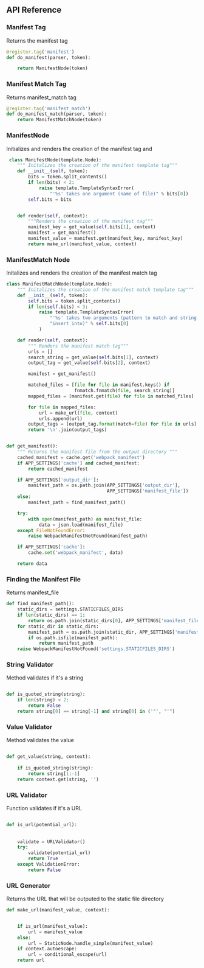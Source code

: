 
## API Reference

### Manifest Tag
Returns the manifest tag

```python
@register.tag('manifest')
def do_manifest(parser, token): 

    return ManifestNode(token)

```
### Manifest Match Tag
Returns manifest_match tag

```python
@register.tag('manifest_match')
def do_manifest_match(parser, token):
    return ManifestMatchNode(token)

```
### ManifestNode
Initializes and renders the creation of the manifest tag and 


```python
 class ManifestNode(template.Node):
    """ Initalizes the creation of the manifest template tag"""
    def __init__(self, token):
        bits = token.split_contents()
        if len(bits) < 2:
            raise template.TemplateSyntaxError(
                "'%s' takes one argument (name of file)" % bits[0])
        self.bits = bits


    def render(self, context):
        """Renders the creation of the manifest tag"""
        manifest_key = get_value(self.bits[1], context)
        manifest = get_manifest()
        manifest_value = manifest.get(manifest_key, manifest_key)
        return make_url(manifest_value, context)
```
### ManifestMatch Node
Initalizes and renders the creation of the manifest match tag 

```python
class ManifestMatchNode(template.Node):
    """ Initalizes the creation of the manifest match template tag"""
    def __init__(self, token):
        self.bits = token.split_contents()
        if len(self.bits) < 3:
            raise template.TemplateSyntaxError(
                "'%s' takes two arguments (pattern to match and string to "
                "insert into)" % self.bits[0]
            )

    def render(self, context):
        """ Renders the manifest match tag"""
        urls = []
        search_string = get_value(self.bits[1], context)
        output_tag = get_value(self.bits[2], context)

        manifest = get_manifest()

        matched_files = [file for file in manifest.keys() if
                         fnmatch.fnmatch(file, search_string)]
        mapped_files = [manifest.get(file) for file in matched_files]

        for file in mapped_files:
            url = make_url(file, context)
            urls.append(url)
        output_tags = [output_tag.format(match=file) for file in urls]
        return '\n'.join(output_tags)


def get_manifest():
    """ Returns the manifest file from the output directory """
    cached_manifest = cache.get('webpack_manifest')
    if APP_SETTINGS['cache'] and cached_manifest:
        return cached_manifest

    if APP_SETTINGS['output_dir']:
        manifest_path = os.path.join(APP_SETTINGS['output_dir'],
                                     APP_SETTINGS['manifest_file'])
    else:
        manifest_path = find_manifest_path()

    try:
        with open(manifest_path) as manifest_file:
            data = json.load(manifest_file)
    except FileNotFoundError:
        raise WebpackManifestNotFound(manifest_path)

    if APP_SETTINGS['cache']:
        cache.set('webpack_manifest', data)

    return data
```


### Finding the Manifest File
Returns manifest_file
```python
def find_manifest_path():
    static_dirs = settings.STATICFILES_DIRS
    if len(static_dirs) == 1:
        return os.path.join(static_dirs[0], APP_SETTINGS['manifest_file'])
    for static_dir in static_dirs:
        manifest_path = os.path.join(static_dir, APP_SETTINGS['manifest_file'])
        if os.path.isfile(manifest_path):
            return manifest_path
    raise WebpackManifestNotFound('settings.STATICFILES_DIRS')

```
### String Validator 
Method validates if it's a string

```python

def is_quoted_string(string):
    if len(string) < 2:
        return False
    return string[0] == string[-1] and string[0] in ('"', "'")
```

### Value Validator 
Method validates the value 

```python

def get_value(string, context):
    
    if is_quoted_string(string):
        return string[1:-1]
    return context.get(string, '')
```


### URL Validator 
Function validates if it's a URL 

```python

def is_url(potential_url):
 
   
    validate = URLValidator()
    try:
        validate(potential_url)
        return True
    except ValidationError:
        return False

```

### URL Generator 
Returns the URL that will be outputed to the static file directory

```python
def make_url(manifest_value, context):


    if is_url(manifest_value):
        url = manifest_value
    else:
        url = StaticNode.handle_simple(manifest_value)
    if context.autoescape:
        url = conditional_escape(url)
    return url


```